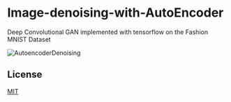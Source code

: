 # Image-denoising-with-AutoEncoder

Deep Convolutional GAN implemented with tensorflow on the Fashion MNIST Dataset

![AutoencoderDenoising](https://user-images.githubusercontent.com/58445913/129557249-16e1eed6-18ab-4039-b0e4-0bc61fa123c6.png)

## License
[MIT](https://choosealicense.com/licenses/mit/)
